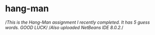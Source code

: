 # hang-man

/*This is the Hang-Man assignment I recently completed. It has 5 guess words. GOOD LUCK*/
/*Also uploaded NetBeans IDE 8.0.2.*/

